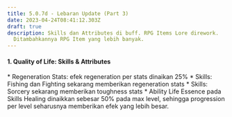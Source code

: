 ```yaml
---
title: 5.0.7d - Lebaran Update (Part 3)
date: 2023-04-24T08:41:12.303Z
draft: true
description: Skills dan Attributes di buff. RPG Items Lore dirework.
  Ditambahkannya RPG Item yang lebih banyak.
---
```

#### 1. Quality of Life: Skills & Attributes

*﻿ Regeneration Stats: efek regeneration per stats dinaikan 25%
*﻿ Skills: Fishing dan Fighting sekarang memberikan regeneration stats
*﻿ Skills: Sorcery sekarang memberikan toughness stats
*﻿ Ability Life Essence pada Skills Healing dinaikkan sebesar 50% pada max level, sehingga progression per level seharusnya memberikan efek yang lebih besar.